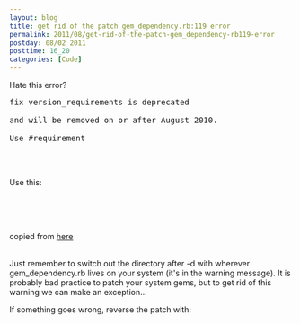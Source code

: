 ```yaml
---
layout: blog
title: get rid of the patch gem_dependency.rb:119 error
permalink: 2011/08/get-rid-of-the-patch-gem_dependency-rb119-error
postday: 08/02 2011
posttime: 16_20
categories: [Code]
---
```


Hate this error?

<pre>
fix version_requirements is deprecated <br>
and will be removed on or after August 2010. <br>
Use #requirement
</pre><br><br>

Use this:<br><br>

<script src="https://gist.github.com/1143138.js?file=gistfile1.txt"></script><br><br>

copied from <a href="http://www.mattvsworld.com/blog/2010/03/version_requirements-deprecated-warning-in-rails/">here</a><br><br>

Just remember to switch out the directory after -d with wherever gem_dependency.rb lives on your system (it's in the warning message). It is probably bad practice to patch your system gems, but to get rid of this warning we can make an exception...

If something goes wrong, reverse the patch with: <br><br>


<script src="https://gist.github.com/1143140.js?file=gistfile1.txt"></script>

